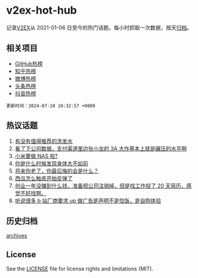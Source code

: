 # v2ex-hot-hub

 记录[V2EX](https://www.v2ex.com/)从 2021-01-06 日至今的热门话题。每小时抓取一次数据，按天[归档](archives)。
 
 ## 相关项目

- [GitHub热榜](https://github.com/lonnyzhang423/github-hot-hub)
- [知乎热榜](https://github.com/lonnyzhang423/zhihu-hot-hub)
- [微博热榜](https://github.com/lonnyzhang423/weibo-hot-hub)
- [头条热榜](https://github.com/lonnyzhang423/toutiao-hot-hub)
- [抖音热榜](https://github.com/lonnyzhang423/douyin-hot-hub)


 `更新时间：2024-07-10 10:32:57 +0800`

## 热议话题

1. [有没有值得推荐的洗发水](https://www.v2ex.com/t/1055883)
1. [看了下公司数据，支付渠道里边张小龙的 3A 大作基本上就是碾压的水平啊](https://www.v2ex.com/t/1055943)
1. [小米要做 NAS 啦?](https://www.v2ex.com/t/1055888)
1. [你是什么时候发现身体大不如前](https://www.v2ex.com/t/1055939)
1. [将来你老了，你最后悔的会是什么？](https://www.v2ex.com/t/1055880)
1. [西瓜怎么触底开始反弹了](https://www.v2ex.com/t/1055899)
1. [创业一年没赚到什么钱，准备把公司注销掉，但是找工作投了 20 天简历，感觉不好找啊。](https://www.v2ex.com/t/1055940)
1. [听说很多 b 站厂商要求 up 做广告是声明不是恰饭，是自购体验](https://www.v2ex.com/t/1055918)

## 历史归档

[archives](archives)

## License

See the [LICENSE](LICENSE) file for license rights and limitations (MIT).
